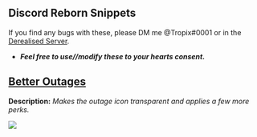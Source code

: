 ## Discord Reborn Snippets
If you find any bugs with these, please DM me @Tropix#0001 or in the <a href="https://bit.ly/derealised">Derealised Server</a>.
* ***Feel free to use//modify these to your hearts consent.*** 

## [Better Outages](https://tropix126.github.io/BetterDiscordStuff/Reborn%20Snippets/Better%20Outages.css)

**Description:** <i>Makes the outage icon transparent and applies a few more perks.</i>

![](https://i.imgur.com/9xZqhW2.png)

